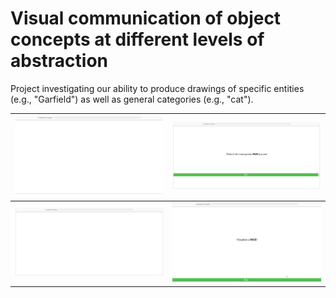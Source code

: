 # Visual communication of object concepts at different levels of abstraction

Project investigating our ability to produce drawings of specific entities (e.g., "Garfield") as well as general categories (e.g., "cat").

![](https://github.com/cogtoolslab/photodraw_cogsci2021/blob/master/experiments/categorydraw_photo/stimuli/category_photo_screencap.gif) | ![](https://github.com/cogtoolslab/photodraw_cogsci2021/blob/master/experiments/categorydraw_text/stimuli/generic_face_screencap.gif)
:-------------------------:|:-------------------------:
![](https://github.com/cogtoolslab/photodraw_cogsci2021/blob/master/experiments/instancedraw_photo/stimuli/instance_photo_screencap.gif)  |  ![](https://github.com/cogtoolslab/photodraw_cogsci2021/blob/master/experiments/instancedraw_text/stimuli/suprised_pikachu_face.gif)
